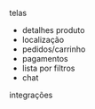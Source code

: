telas
- detalhes produto
- localização
- pedidos/carrinho
- pagamentos
- lista por filtros
- chat

integrações